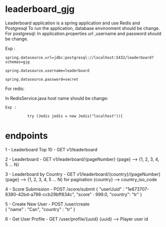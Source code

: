 # leaderboard_gjg

Leaderboard application is a spring application and use Redis and Postgresql
To run the application, database environment should be change.
For postgresql:
  In application.properties url ,username and password should be change.
  
  Exp : 
  
    spring.datasource.url=jdbc:postgresql://localhost:5432/leaderboard?schemas=gjg

    spring.datasource.username=leaderboard

    spring.datasource.password=secret
    
For redis:

  In RedisService.java host name should be change:
  
    Exp : 
    
              try (Jedis jedis = new Jedis("localhost")){


# endpoints

1  -  Leaderboard Top 10     - GET v1/leaderboard

2 -   Leaderboard            - GET v1/leaderboard/{pageNumber}
        {page} --> {1, 2, 3, 4, 5 ... N} 
        
3 -   Leaderboard by Country - GET v1/leaderboard/{country}/{pageNumber}
        {page} --> {1, 2, 3, 4, 5 ... N} for pagination
        {country} --> country_iso_code
        
4 - Score Submission     - POST /score/submit 
      { "userUuid" : "1e673707-8380-42bd-a798-ccb29bff834c", "score" : 999.0, "country": "tr" }
      
5 - Create New User      - POST /user/create    
      { "name" : "Can", "country" : "tr" }

6 - Get User Profile - GET /user/profile/{uuid}
      {uuid} --> Player user id
      
